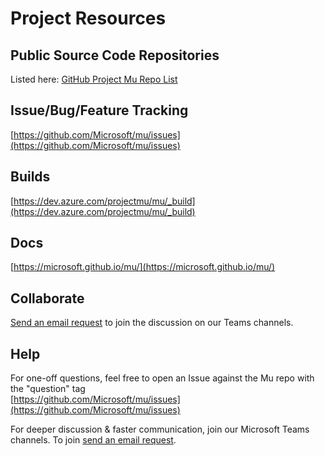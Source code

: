 # Project Resources

## Public Source Code Repositories

Listed here:  [GitHub Project Mu Repo List](https://github.com/topics/projectmu)

## Issue/Bug/Feature Tracking

[https://github.com/Microsoft/mu/issues](https://github.com/Microsoft/mu/issues)

## Builds

[https://dev.azure.com/projectmu/mu/_build](https://dev.azure.com/projectmu/mu/_build)

## Docs

[https://microsoft.github.io/mu/](https://microsoft.github.io/mu/)

## Collaborate

[Send an email request](mailto:join-projectmu@microsoft.com?subject=Request%20to%20join%20ProjectMu&body=Please%20invite%20me%20to%20the%20Project%20Mu%20collaboration%20portal) to join the discussion on our Teams channels.

## Help

For one-off questions, feel free to open an Issue against the Mu repo with the "question" tag  
[https://github.com/Microsoft/mu/issues](https://github.com/Microsoft/mu/issues)

For deeper discussion & faster communication, join our Microsoft Teams channels.  To join [send an email request](mailto:join-projectmu@microsoft.com?subject=Request%20to%20join%20ProjectMu&body=Please%20invite%20me%20to%20the%20Project%20Mu%20collaboration%20portal).
